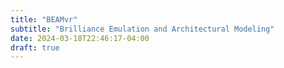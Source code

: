 ```yaml
---
title: "BEAMvr"
subtitle: "Brilliance Emulation and Architectural Modeling"
date: 2024-03-18T22:46:17-04:00
draft: true
---
```


